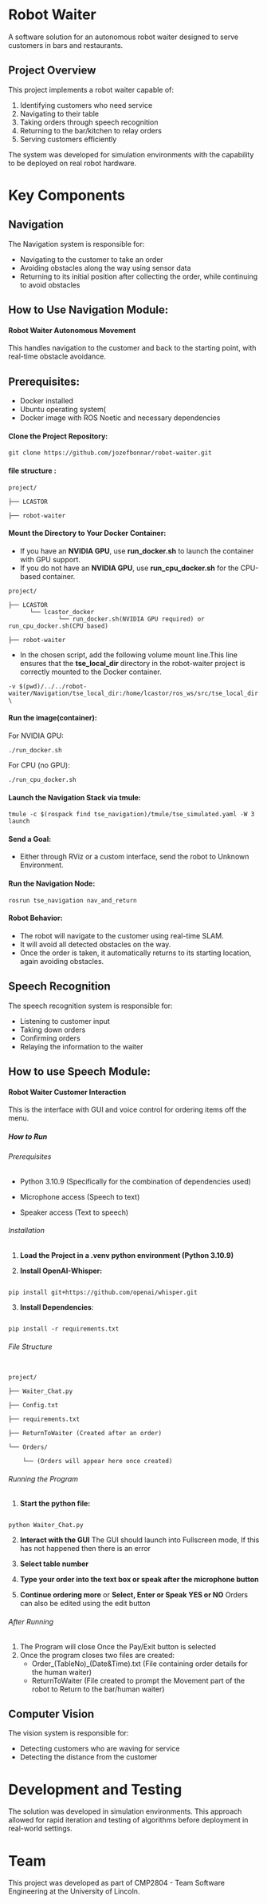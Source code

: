 # Robot Waiter

A software solution for an autonomous robot waiter designed to serve customers in bars and restaurants.

## Project Overview

This project implements a robot waiter capable of:
1. Identifying customers who need service
2. Navigating to their table
3. Taking orders through speech recognition
4. Returning to the bar/kitchen to relay orders
5. Serving customers efficiently

The system was developed for simulation environments with the capability to be deployed on real robot hardware.

# Key Components

## Navigation

The Navigation system is responsible for:
- Navigating to the customer to take an order
- Avoiding obstacles along the way using sensor data
- Returning to its initial position after collecting the order, while continuing to avoid obstacles

## How to Use Navigation Module:
#### Robot Waiter Autonomous Movement

This handles navigation to the customer and back to the starting point, with real-time obstacle avoidance.

## Prerequisites:

- Docker installed
- Ubuntu operating system(
- Docker image with ROS Noetic and necessary dependencies

#### Clone the Project Repository:
~~~
git clone https://github.com/jozefbonnar/robot-waiter.git
~~~
#### file structure :
~~~
project/

├── LCASTOR

├── robot-waiter
~~~
#### Mount the Directory to Your Docker Container:

- If you have an **NVIDIA GPU**, use **run_docker.sh** to launch the container with GPU support.
- If you do not have an **NVIDIA GPU**, use **run_cpu_docker.sh** for the CPU-based container.

~~~
project/

├── LCASTOR
      └── lcastor_docker
              └── run_docker.sh(NVIDIA GPU required) or run_cpu_docker.sh(CPU based)

├── robot-waiter 
~~~
- In the chosen script, add the following volume mount line.This line ensures that the **tse_local_dir** directory in the robot-waiter project is correctly mounted to the Docker container.
~~~
-v $(pwd)/../../robot-waiter/Navigation/tse_local_dir:/home/lcastor/ros_ws/src/tse_local_dir \
~~~
#### Run the image(container):
For NVIDIA GPU:
~~~
./run_docker.sh
~~~
For CPU (no GPU):
~~~
./run_cpu_docker.sh
~~~
#### Launch the **Navigation Stack** via tmule:
~~~
tmule -c $(rospack find tse_navigation)/tmule/tse_simulated.yaml -W 3 launch
~~~
#### Send a Goal:

- Either through RViz or a custom interface, send the robot to Unknown Environment.

#### Run the Navigation Node:
~~~
rosrun tse_navigation nav_and_return
~~~

#### Robot Behavior:

- The robot will navigate to the customer using real-time SLAM.
- It will avoid all detected obstacles on the way.
- Once the order is taken, it automatically returns to its starting location, again avoiding obstacles.

## Speech Recognition

The speech recognition system is responsible for:
- Listening to customer input
- Taking down orders
- Confirming orders
- Relaying the information to the waiter


## How to use Speech Module:

#### Robot Waiter Customer Interaction

This is the interface with GUI and voice control for ordering items off the menu.

##### How to Run

###### Prerequisites

- Python 3.10.9 (Specifically for the combination of dependencies used)

- Microphone access (Speech to text)
- Speaker access (Text to speech)
  

###### Installation

1. **Load the Project in a .venv python environment (Python 3.10.9)**

2. **Install OpenAI-Whisper:**

```

pip install git+https://github.com/openai/whisper.git

```

3. **Install Dependencies**:

```

pip install -r requirements.txt

```

  

###### File Structure

```

project/

├── Waiter_Chat.py

├── Config.txt

├── requirements.txt

├── ReturnToWaiter (Created after an order)

└── Orders/

    └── (Orders will appear here once created)

```

  

###### Running the Program

1. **Start the python file:**

```

python Waiter_Chat.py

```

  

2. **Interact with the GUI**
   The GUI should launch into Fullscreen mode, If this has not happened then there is an error

3. **Select table number**

4. **Type your order into the text box or speak after the microphone button**

5. **Continue ordering more** or **Select, Enter or Speak YES or NO**
   Orders can also be edited using the edit button


###### After Running

1. The Program will close Once the Pay/Exit button is selected
2. Once the program closes two files are created:
   - Order_(TableNo)\_(Date&Time).txt (File containing order details for the human waiter)
   - ReturnToWaiter (File created to prompt the Movement part of the robot to Return to the bar/human waiter)



## Computer Vision

The vision system is responsible for:
- Detecting customers who are waving for service
- Detecting the distance from the customer


# Development and Testing

The solution was  developed in simulation environments. This approach allowed for rapid iteration and testing of algorithms before deployment in real-world settings.

# Team

This project was developed as part of CMP2804 - Team Software Engineering at the University of Lincoln.
